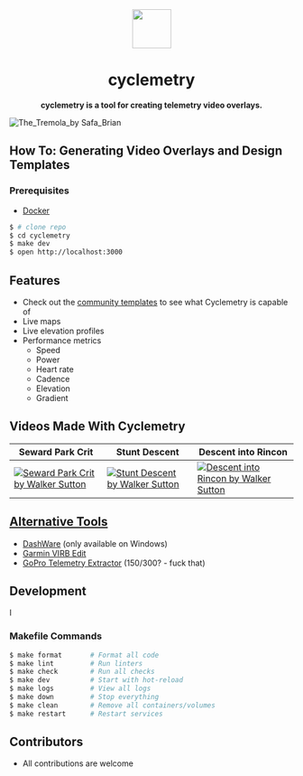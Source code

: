 <div align="center" style="text-align: center;">
  <img src="https://i.imgur.com/O7GvHXd.png"/ style="width: 69px;">
  <h1>cyclemetry</h1>
  <p>
    <b>cyclemetry is a tool for creating telemetry video overlays.</b>
  </p>
</div>

![The_Tremola_by Safa_Brian](https://github.com/walkersutton/cyclemetry/assets/25811783/71aa4902-dd29-453f-b4a5-a87ddabd2437)

## How To: Generating Video Overlays and Design Templates

### Prerequisites

- [Docker](https://www.docker.com/products/docker-desktop/)

```bash
$ # clone repo
$ cd cyclemetry
$ make dev
$ open http://localhost:3000
```

## Features

- Check out the [community templates](https://github.com/walkersutton/cyclemetry/blob/main/templates/README.md) to see what Cyclemetry is capable of
- Live maps
- Live elevation profiles
- Performance metrics
  - Speed
  - Power
  - Heart rate
  - Cadence
  - Elevation
  - Gradient

## Videos Made With Cyclemetry

| Seward Park Crit                                                                                                                  | Stunt Descent                                                                                                                  | Descent into Rincon                                                                                                                  |
| --------------------------------------------------------------------------------------------------------------------------------- | ------------------------------------------------------------------------------------------------------------------------------ | ------------------------------------------------------------------------------------------------------------------------------------ |
| [![Seward Park Crit by Walker Sutton](https://img.youtube.com/vi/gKugPA0xGhw/0.jpg)](https://www.youtube.com/watch?v=gKugPA0xGhw) | [![Stunt Descent by Walker Sutton](https://img.youtube.com/vi/96_nwEF-Bfc/0.jpg)](https://www.youtube.com/watch?v=96_nwEF-Bfc) | [![Descent into Rincon by Walker Sutton](https://img.youtube.com/vi/i2vdPIfIswc/0.jpg)](https://www.youtube.com/watch?v=i2vdPIfIswc) |

## [Alternative Tools](https://alternativeto.net/software/garmin-virb-edit/)

- [DashWare](http://www.dashware.net/) (only available on Windows)
- [Garmin VIRB Edit](https://www.garmin.com/en-US/p/573412)
- [GoPro Telemetry Extractor](https://goprotelemetryextractor.com/) ($150/$300? - fuck that)


## Development

I 

### Makefile Commands

```bash
$ make format       # Format all code
$ make lint         # Run linters
$ make check        # Run all checks
$ make dev          # Start with hot-reload
$ make logs         # View all logs
$ make down         # Stop everything
$ make clean        # Remove all containers/volumes
$ make restart      # Restart services
```

## Contributors

- All contributions are welcome